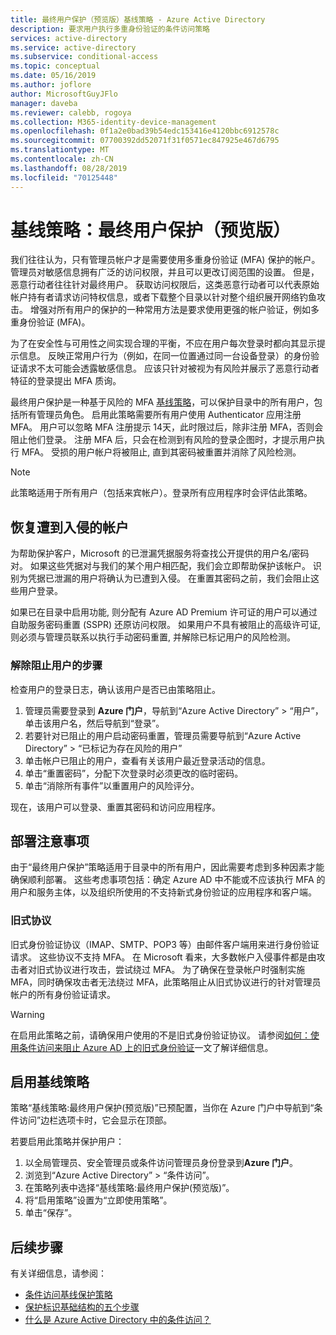 ```yaml
---
title: 最终用户保护（预览版）基线策略 - Azure Active Directory
description: 要求用户执行多重身份验证的条件访问策略
services: active-directory
ms.service: active-directory
ms.subservice: conditional-access
ms.topic: conceptual
ms.date: 05/16/2019
ms.author: joflore
author: MicrosoftGuyJFlo
manager: daveba
ms.reviewer: calebb, rogoya
ms.collection: M365-identity-device-management
ms.openlocfilehash: 0f1a2e0bad39b54edc153416e4120bbc6912578c
ms.sourcegitcommit: 07700392dd52071f31f0571ec847925e467d6795
ms.translationtype: MT
ms.contentlocale: zh-CN
ms.lasthandoff: 08/28/2019
ms.locfileid: "70125448"
---
```

# <a name="baseline-policy-end-user-protection-preview"></a>基线策略：最终用户保护（预览版）

我们往往认为，只有管理员帐户才是需要使用多重身份验证 (MFA) 保护的帐户。 管理员对敏感信息拥有广泛的访问权限，并且可以更改订阅范围的设置。 但是，恶意行动者往往针对最终用户。 获取访问权限后，这类恶意行动者可以代表原始帐户持有者请求访问特权信息，或者下载整个目录以针对整个组织展开网络钓鱼攻击。 增强对所有用户的保护的一种常用方法是要求使用更强的帐户验证，例如多重身份验证 (MFA)。

为了在安全性与可用性之间实现合理的平衡，不应在用户每次登录时都向其显示提示信息。 反映正常用户行为（例如，在同一位置通过同一台设备登录）的身份验证请求不太可能会透露敏感信息。 应该只针对被视为有风险并展示了恶意行动者特征的登录提出 MFA 质询。

最终用户保护是一种基于风险的 MFA [基线策略](concept-baseline-protection.md)，可以保护目录中的所有用户，包括所有管理员角色。 启用此策略需要所有用户使用 Authenticator 应用注册 MFA。 用户可以忽略 MFA 注册提示 14天，此时限过后，除非注册 MFA，否则会阻止他们登录。 注册 MFA 后，只会在检测到有风险的登录企图时，才提示用户执行 MFA。 受损的用户帐户将被阻止, 直到其密码被重置并消除了风险检测。

> [!NOTE]
> 此策略适用于所有用户（包括来宾帐户）。登录所有应用程序时会评估此策略。

## <a name="recovering-compromised-accounts"></a>恢复遭到入侵的帐户

为帮助保护客户，Microsoft 的已泄漏凭据服务将查找公开提供的用户名/密码对。 如果这些凭据对与我们的某个用户相匹配，我们会立即帮助保护该帐户。 识别为凭据已泄漏的用户将确认为已遭到入侵。 在重置其密码之前，我们会阻止这些用户登录。

如果已在目录中启用功能, 则分配有 Azure AD Premium 许可证的用户可以通过自助服务密码重置 (SSPR) 还原访问权限。 如果用户不具有被阻止的高级许可证, 则必须与管理员联系以执行手动密码重置, 并解除已标记用户的风险检测。

### <a name="steps-to-unblock-a-user"></a>解除阻止用户的步骤

检查用户的登录日志，确认该用户是否已由策略阻止。

1. 管理员需要登录到 **Azure 门户**，导航到“Azure Active Directory” > “用户”，单击该用户名，然后导航到“登录”。
1. 若要针对已阻止的用户启动密码重置，管理员需要导航到“Azure Active Directory” > “已标记为存在风险的用户”
1. 单击帐户已阻止的用户，查看有关该用户最近登录活动的信息。
1. 单击“重置密码”，分配下次登录时必须更改的临时密码。
1. 单击“消除所有事件”以重置用户的风险评分。

现在，该用户可以登录、重置其密码和访问应用程序。

## <a name="deployment-considerations"></a>部署注意事项

由于“最终用户保护”策略适用于目录中的所有用户，因此需要考虑到多种因素才能确保顺利部署。 这些考虑事项包括：确定 Azure AD 中不能或不应该执行 MFA 的用户和服务主体，以及组织所使用的不支持新式身份验证的应用程序和客户端。

### <a name="legacy-protocols"></a>旧式协议

旧式身份验证协议（IMAP、SMTP、POP3 等）由邮件客户端用来进行身份验证请求。 这些协议不支持 MFA。  在 Microsoft 看来，大多数帐户入侵事件都是由攻击者对旧式协议进行攻击，尝试绕过 MFA。 为了确保在登录帐户时强制实施 MFA，同时确保攻击者无法绕过 MFA，此策略阻止从旧式协议进行的针对管理员帐户的所有身份验证请求。

> [!WARNING]
> 在启用此策略之前，请确保用户使用的不是旧式身份验证协议。 请参阅[如何：使用条件访问来阻止 Azure AD 上的旧式身份验证](howto-baseline-protect-legacy-auth.md#identify-legacy-authentication-use)一文了解详细信息。

## <a name="enable-the-baseline-policy"></a>启用基线策略

策略“基线策略:最终用户保护(预览版)”已预配置，当你在 Azure 门户中导航到“条件访问”边栏选项卡时，它会显示在顶部。

若要启用此策略并保护用户：

1. 以全局管理员、安全管理员或条件访问管理员身份登录到**Azure 门户**。
1. 浏览到“Azure Active Directory” > “条件访问”。
1. 在策略列表中选择“基线策略:最终用户保护(预览版)”。
1. 将“启用策略”设置为“立即使用策略”。
1. 单击“保存”。

## <a name="next-steps"></a>后续步骤

有关详细信息，请参阅：

* [条件访问基线保护策略](concept-baseline-protection.md)
* [保护标识基础结构的五个步骤](../../security/fundamentals/steps-secure-identity.md)
* [什么是 Azure Active Directory 中的条件访问？](overview.md)

